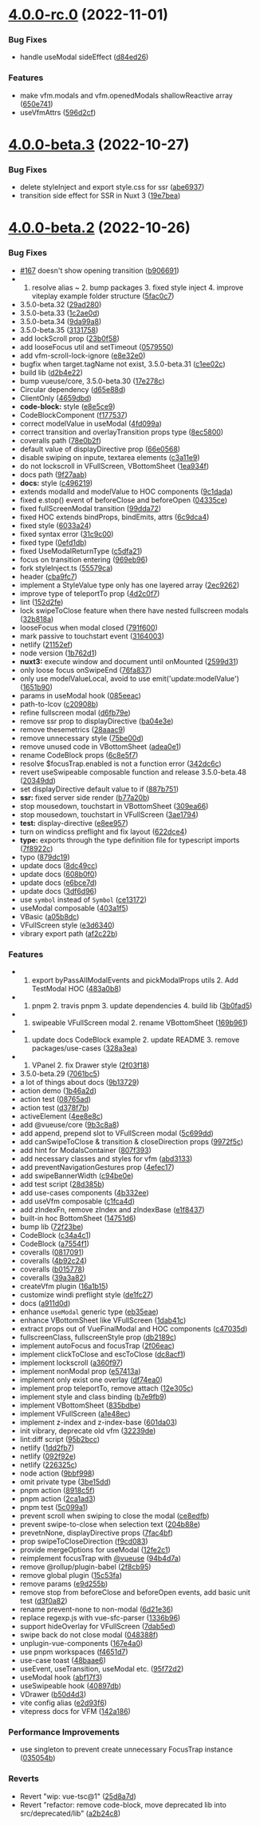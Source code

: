 

# [4.0.0-rc.0](https://github.com/vue-final/vue-final-modal/compare/v4.0.0-beta.3...v4.0.0-rc.0) (2022-11-01)


### Bug Fixes

* handle useModal sideEffect ([d84ed26](https://github.com/vue-final/vue-final-modal/commit/d84ed268f6ce6d671f6cf5a2104eb6b9e8b7222f))


### Features

* make vfm.modals and vfm.openedModals shallowReactive array ([650e741](https://github.com/vue-final/vue-final-modal/commit/650e74108247df81542ee8d464daec9b69f1d9ee))
* useVfmAttrs ([596d2cf](https://github.com/vue-final/vue-final-modal/commit/596d2cffc5962ca94ecd6799c030bc249f36c883))

# [4.0.0-beta.3](https://github.com/vue-final/vue-final-modal/compare/v4.0.0-beta.2...v4.0.0-beta.3) (2022-10-27)


### Bug Fixes

* delete styleInject and export style.css for ssr ([abe6937](https://github.com/vue-final/vue-final-modal/commit/abe6937b973ad6b05872a5d49df94c8a8a77b233))
* transition side effect for SSR in Nuxt 3 ([19e7bea](https://github.com/vue-final/vue-final-modal/commit/19e7bea235829f7ebe10d2de0d5b993806377bfa))

# [4.0.0-beta.2](https://github.com/vue-final/vue-final-modal/compare/v3.4.4...v4.0.0-beta.2) (2022-10-26)


### Bug Fixes

* [#167](https://github.com/vue-final/vue-final-modal/issues/167) doesn't show opening transition ([b906691](https://github.com/vue-final/vue-final-modal/commit/b906691a364aa6c1057e53b117c6fd1e0b20d96b))
* 1. resolve alias ~ 2. bump packages 3. fixed style inject 4. improve viteplay example folder structure ([5fac0c7](https://github.com/vue-final/vue-final-modal/commit/5fac0c7ad0ca9d8df93f9fdebc7d2b67c06a18fa))
* 3.5.0-beta.32 ([29ad280](https://github.com/vue-final/vue-final-modal/commit/29ad280c9f7478e71b78d42c61664b143908a579))
* 3.5.0-beta.33 ([1c2ae0d](https://github.com/vue-final/vue-final-modal/commit/1c2ae0df721cbc905b6945094a9dfba55a6e0a74))
* 3.5.0-beta.34 ([9da99a8](https://github.com/vue-final/vue-final-modal/commit/9da99a8f6ddc20a6a30faaae5a3d6c481b580046))
* 3.5.0-beta.35 ([3131758](https://github.com/vue-final/vue-final-modal/commit/313175869d8da072b64df93c58a2e41c31a43295))
* add lockScroll prop ([23b0f58](https://github.com/vue-final/vue-final-modal/commit/23b0f584dd9535110687e10029f6eb5ccc77cc41))
* add looseFocus util and setTimeout ([0579550](https://github.com/vue-final/vue-final-modal/commit/05795500bfbabc2b70285365fe19b495e40c32d2))
* add vfm-scroll-lock-ignore ([e8e32e0](https://github.com/vue-final/vue-final-modal/commit/e8e32e0330b38287d36e2253e34848151638586b))
* bugfix when target.tagName not exist, 3.5.0-beta.31 ([c1ee02c](https://github.com/vue-final/vue-final-modal/commit/c1ee02c34138ffe45b1de9c4f04793b487cc0622))
* build lib ([d2b4e22](https://github.com/vue-final/vue-final-modal/commit/d2b4e22e43a5554c62b3a06827ea1b1ee3f7d328))
* bump vueuse/core, 3.5.0-beta.30 ([17e278c](https://github.com/vue-final/vue-final-modal/commit/17e278c12fabd0012ddb097af845348e75f4d4e4))
* Circular dependency ([d65e88d](https://github.com/vue-final/vue-final-modal/commit/d65e88d220ef89e3a50a04f1c9b72e9f6004b6ed))
* ClientOnly ([4659dbd](https://github.com/vue-final/vue-final-modal/commit/4659dbdc647a9bc2a93e7c89cba03f194625067d))
* **code-block:** style ([e8e5ce9](https://github.com/vue-final/vue-final-modal/commit/e8e5ce98c29286ba0e0553a1b34be5824a8262b6))
* CodeBlockComponent ([f177537](https://github.com/vue-final/vue-final-modal/commit/f1775374531f58a836b9293231c64d2ac6eaa8db))
* correct modelValue in useModal ([4fd099a](https://github.com/vue-final/vue-final-modal/commit/4fd099ab3e1c3a13449ed7435804243ef6e859f1))
* correct transition and overlayTransition props type ([8ec5800](https://github.com/vue-final/vue-final-modal/commit/8ec5800e1d1b3275406e9769678dd0c6f3ad4c5d))
* coveralls path ([78e0b2f](https://github.com/vue-final/vue-final-modal/commit/78e0b2f82b9a82ba3717966932814889053e6465))
* default value of displayDirective prop ([66e0568](https://github.com/vue-final/vue-final-modal/commit/66e05685a338d6e880e29370f1c41d82b00a14d2))
* disable swiping on inpute, textarea elements ([c3a11e9](https://github.com/vue-final/vue-final-modal/commit/c3a11e9e919308ee9c0a3b1d5022b78461a45166))
* do not lockscroll in VFullScreen, VBottomSheet ([1ea934f](https://github.com/vue-final/vue-final-modal/commit/1ea934fdefb9368ffdc41c858cd7859d63e79de2))
* docs path ([9f27aab](https://github.com/vue-final/vue-final-modal/commit/9f27aab089b789fb04482ee799881a0b3cf54346))
* **docs:** style ([c496219](https://github.com/vue-final/vue-final-modal/commit/c496219b0e7af4e539e0393ee01889a33068a715))
* extends modalId and modelValue to HOC components ([9c1dada](https://github.com/vue-final/vue-final-modal/commit/9c1dada9210baaa96894d4f5e83df9da15c4c633))
* fixed e.stop() event of beforeClose and beforeOpen ([04335ce](https://github.com/vue-final/vue-final-modal/commit/04335cee4cf14fb428bfcdca8fbfb469149483e4))
* fixed fullScreenModal transition ([99dda72](https://github.com/vue-final/vue-final-modal/commit/99dda72fe23a9df7810a5bc42ccab69ff205901a))
* fixed HOC extends bindProps, bindEmits, attrs ([6c9dca4](https://github.com/vue-final/vue-final-modal/commit/6c9dca415c49c4c0d89693d53c12a9336270f11f))
* fixed style ([6033a24](https://github.com/vue-final/vue-final-modal/commit/6033a248519a343b95f3e0228aa475a60a82138f))
* fixed syntax error ([31c9c00](https://github.com/vue-final/vue-final-modal/commit/31c9c00a6484a16cbcecd28a06713c14e851180b))
* fixed type ([0efd1db](https://github.com/vue-final/vue-final-modal/commit/0efd1dbd0a94701f5808ba7a3cfe22c538590072))
* fixed UseModalReturnType ([c5dfa21](https://github.com/vue-final/vue-final-modal/commit/c5dfa21f4e7fd0cb1a067e0f144fe2ecc2038553))
* focus on transition entering ([969eb96](https://github.com/vue-final/vue-final-modal/commit/969eb96815e513255391880c7c98556f935765b2))
* fork styleInject.ts ([55579ca](https://github.com/vue-final/vue-final-modal/commit/55579ca6ea5d864ecc5a06ef90d03d2de50cd3a0))
* header ([cba9fc7](https://github.com/vue-final/vue-final-modal/commit/cba9fc756c64db4523932e77f132420357b24d99))
* implement a StyleValue type only has one layered array ([2ec9262](https://github.com/vue-final/vue-final-modal/commit/2ec926281cc3e846661b9b4b1b4c876d9bce0685))
* improve type of teleportTo prop ([4d2c0f7](https://github.com/vue-final/vue-final-modal/commit/4d2c0f7277b02c1504a9c7ed12368e6e989eb391))
* lint ([152d2fe](https://github.com/vue-final/vue-final-modal/commit/152d2fe7cf0e3e8f34dac9e9649ecfb3a7a4e2c8))
* lock swipeToClose feature when there have nested fullscreen modals ([32b818a](https://github.com/vue-final/vue-final-modal/commit/32b818aa037ca7cfeb99fa97b94c50de1b18e1a3))
* looseFocus when modal closed ([791f600](https://github.com/vue-final/vue-final-modal/commit/791f600d608d6e5b48c79c26f7164dc27538701b))
* mark passive to touchstart event ([3164003](https://github.com/vue-final/vue-final-modal/commit/31640037046057a39eb073b38ed03d1e5a6e3732))
* netlify ([21152ef](https://github.com/vue-final/vue-final-modal/commit/21152efea349fd2bdb48004ea751192bec838439))
* node version ([1b762d1](https://github.com/vue-final/vue-final-modal/commit/1b762d1efd2b6396077e3c6fb244f8b210971d9c))
* **nuxt3:** execute window and document until onMounted ([2599d31](https://github.com/vue-final/vue-final-modal/commit/2599d31f451c272cd27d50507793db8bf795829e))
* only loose focus onSwipeEnd ([76fa837](https://github.com/vue-final/vue-final-modal/commit/76fa8379c15f88fa0d69a10062cad4df2366e1bf))
* only use modelValueLocal, avoid to use emit('update:modelValue') ([1651b90](https://github.com/vue-final/vue-final-modal/commit/1651b90a2c573bbddebc1ab13a84c6c03dab4c1b))
* params in useModal hook ([085eeac](https://github.com/vue-final/vue-final-modal/commit/085eeacb687d8e576aff7e369a18fed878469690))
* path-to-lcov ([c20908b](https://github.com/vue-final/vue-final-modal/commit/c20908b9a850b3b4a2acdd9d71f71ded832b435b))
* refine fullscreen modal ([d6fb79e](https://github.com/vue-final/vue-final-modal/commit/d6fb79e11bd43bba8af06b81a1fb1a12a68bd28a))
* remove ssr prop to displayDirective ([ba04e3e](https://github.com/vue-final/vue-final-modal/commit/ba04e3e7301b1fedec3a246e3e28c7f22a368e4b))
* remove thesemetrics ([28aaac9](https://github.com/vue-final/vue-final-modal/commit/28aaac9a3ec3584ecd11630238956cd35a8e992e))
* remove unnecessary style ([75be00d](https://github.com/vue-final/vue-final-modal/commit/75be00d9f82a220f355d23e2c99dcb269f223159))
* remove unused code in VBottomSheet ([adea0e1](https://github.com/vue-final/vue-final-modal/commit/adea0e1c0823b1203d3dd8ea0edf65090085a46a))
* rename CodeBlock props ([6c8e5f7](https://github.com/vue-final/vue-final-modal/commit/6c8e5f7fd4bff44fdac56be2439e7e2beab064f5))
* resolve $focusTrap.enabled is not a function error ([342dc6c](https://github.com/vue-final/vue-final-modal/commit/342dc6c548dc1b283d40055ed64a6367a001ea69))
* revert useSwipeable composable function and release 3.5.0-beta.48 ([20349dd](https://github.com/vue-final/vue-final-modal/commit/20349ddf198d7c1602b9db3854239f93de716bce))
* set displayDirective default value to if ([887b751](https://github.com/vue-final/vue-final-modal/commit/887b751dff168f562f6034514e9b52c161100cf6))
* **ssr:** fixed server side render ([b77a20b](https://github.com/vue-final/vue-final-modal/commit/b77a20b4e5f98012621038fe74df61a3fe9757ac))
* stop mousedown, touchstart in VBottomSheet ([309ea66](https://github.com/vue-final/vue-final-modal/commit/309ea66b4b9a67e048e98697af0ab5ba9a5163bb))
* stop mousedown, touchstart in VFullScreen ([3ae1794](https://github.com/vue-final/vue-final-modal/commit/3ae1794d3beb664eb46386d50890f7ddad75e230))
* **test:** display-directive ([e8ee957](https://github.com/vue-final/vue-final-modal/commit/e8ee957acc35f5938648d6ffbc4113b5bc29d0b1))
* turn on windicss preflight and fix layout ([622dce4](https://github.com/vue-final/vue-final-modal/commit/622dce458d1ae2dd2e70a5115ea468abf3da14a4))
* **type:** exports  through the type definition file for typescript imports ([7f8922c](https://github.com/vue-final/vue-final-modal/commit/7f8922cec6ecf7006ece242c11d87ae3bd8b8d93))
* typo ([879dc19](https://github.com/vue-final/vue-final-modal/commit/879dc19ed84c3cfa385dd09efd6a7c78efa976bd))
* update docs ([8dc49cc](https://github.com/vue-final/vue-final-modal/commit/8dc49cca1a725337b9f2ccc2271ae43699e2ca65))
* update docs ([608b0f0](https://github.com/vue-final/vue-final-modal/commit/608b0f06f91f614601f71a1afee94c5cd50450c9))
* update docs ([e6bce7d](https://github.com/vue-final/vue-final-modal/commit/e6bce7d3c25c7f30afe6bad90818d625f5ce00bd))
* update docs ([3df6d96](https://github.com/vue-final/vue-final-modal/commit/3df6d96bdbd17cd9213d4a7c0e25b323f53d6637))
* use `symbol` instead of `Symbol` ([ce13172](https://github.com/vue-final/vue-final-modal/commit/ce1317222f7c187a8610a8e64811cf605b5a5774))
* useModal composable ([403a1f5](https://github.com/vue-final/vue-final-modal/commit/403a1f5478c84a3ae16a554d96bda8b5c3cd6f09))
* VBasic ([a05b8dc](https://github.com/vue-final/vue-final-modal/commit/a05b8dcf58cd445739b4c42ee272e93fd9102578))
* VFullScreen style ([e3d6340](https://github.com/vue-final/vue-final-modal/commit/e3d63400431e22001d702ca3283a16adbaf22c7f))
* vibrary export path ([af2c22b](https://github.com/vue-final/vue-final-modal/commit/af2c22b5d87c19ffc2cedf4c44a6901bf1eb8d7d))


### Features

* 1. export byPassAllModalEvents and pickModalProps utils 2. Add TestModal HOC ([483a0b8](https://github.com/vue-final/vue-final-modal/commit/483a0b88dbd337b64a735b807dd8b41345b40483))
* 1. pnpm 2. travis pnpm 3. update dependencies 4. build lib ([3b0fad5](https://github.com/vue-final/vue-final-modal/commit/3b0fad5b3d1ded3982b97a83da053fd6ccb73119))
* 1. swipeable VFullScreen modal 2. rename VBottomSheet ([169b961](https://github.com/vue-final/vue-final-modal/commit/169b9613c72429b51a1627ef935ec238e62a6a4e))
* 1. update docs CodeBlock example 2. update README 3. remove packages/use-cases ([328a3ea](https://github.com/vue-final/vue-final-modal/commit/328a3ea5bc262c359475291725c9b41eea09ddc9))
* 1. VPanel 2. fix Drawer style ([2f03f18](https://github.com/vue-final/vue-final-modal/commit/2f03f18b4c4c6d9f44594b4bb366dbf3fbe574cc))
* 3.5.0-beta.29 ([7061bc5](https://github.com/vue-final/vue-final-modal/commit/7061bc5c865ba86a1f35917ec327a1bbe2292fb3))
* a lot of things about docs ([9b13729](https://github.com/vue-final/vue-final-modal/commit/9b13729e1db15ced46c12458a0c3bb4337affd0a))
* action demo ([1b46a2d](https://github.com/vue-final/vue-final-modal/commit/1b46a2ddaf6426afaa519f9776af00cfd73a745a))
* action test ([08765ad](https://github.com/vue-final/vue-final-modal/commit/08765add486687f3ae44a27b6e50b631065f7b3e))
* action test ([d378f7b](https://github.com/vue-final/vue-final-modal/commit/d378f7b39bc15b741b45b14ffc8759ec6c2494a4))
* activeElement ([4ee8e8c](https://github.com/vue-final/vue-final-modal/commit/4ee8e8cad92b320ca1481e9eaac1349fee20ef52))
* add @vueuse/core ([9b3c8a8](https://github.com/vue-final/vue-final-modal/commit/9b3c8a859cfbf03c96d62ebcbabf8998b09b58ae))
* add append, prepend slot to VFullScreen modal ([5c699dd](https://github.com/vue-final/vue-final-modal/commit/5c699dd0f5c6cff1b29e1679b0aef2fc30ce324c))
* add canSwipeToClose & transition & closeDirection props ([9972f5c](https://github.com/vue-final/vue-final-modal/commit/9972f5cf01d9cc85b589d4614fcdc60917678645))
* add hint for ModalsContainer ([807f393](https://github.com/vue-final/vue-final-modal/commit/807f393fc84dba96b9ddc28ea7b0584bf239f0c7))
* add necessary classes and styles for vfm ([abd3133](https://github.com/vue-final/vue-final-modal/commit/abd31331852c6cce063b0edfbcd410d4dbc97885))
* add preventNavigationGestures prop ([4efec17](https://github.com/vue-final/vue-final-modal/commit/4efec17431962c7683a7563988263f49e964d705))
* add swipeBannerWidth ([c94be0e](https://github.com/vue-final/vue-final-modal/commit/c94be0e7e027c56ae47e370df055e053dc49267f))
* add test script ([28d385b](https://github.com/vue-final/vue-final-modal/commit/28d385bbc4622e3d76ecbad504d077a6cf413c79))
* add use-cases components ([4b332ee](https://github.com/vue-final/vue-final-modal/commit/4b332eee5f366d1319eafe31423125d8518a1f61))
* add useVfm composable ([c1fca4d](https://github.com/vue-final/vue-final-modal/commit/c1fca4dcb4da6dfa758b2301c9a729ce90f81451))
* add zIndexFn, remove zIndex and zIndexBase ([e1f8437](https://github.com/vue-final/vue-final-modal/commit/e1f84377dad3bc835ba5c88bac63b3ab76724f42))
* built-in hoc BottomSheet ([14751d6](https://github.com/vue-final/vue-final-modal/commit/14751d6972900afd948840a73fbaafb39581a28e))
* bump lib ([72f23be](https://github.com/vue-final/vue-final-modal/commit/72f23be5d7591c98369cc4f26724d81e229b2fc7))
* CodeBlock ([c34a4c1](https://github.com/vue-final/vue-final-modal/commit/c34a4c1b6df57c3fe4195c16f5b630c914ca7c08))
* CodeBlock ([a7554f1](https://github.com/vue-final/vue-final-modal/commit/a7554f165ff2bb8b037807c09dccd3eb38ac9439))
* coveralls ([0817091](https://github.com/vue-final/vue-final-modal/commit/0817091536734a86d4d0268e6e5ff18db550dd2b))
* coveralls ([4b92c24](https://github.com/vue-final/vue-final-modal/commit/4b92c241cc807203241a3a7a323954e6a853cec1))
* coveralls ([b015778](https://github.com/vue-final/vue-final-modal/commit/b015778167fa819545a6e1d754a43c01795463e6))
* coveralls ([39a3a82](https://github.com/vue-final/vue-final-modal/commit/39a3a8207e00c7e84eafdbfdb3faf9a8c81fd98b))
* createVfm plugin ([16a1b15](https://github.com/vue-final/vue-final-modal/commit/16a1b15bd6e27430b07582982c1fa15585686026))
* customize windi preflight style ([de1fc27](https://github.com/vue-final/vue-final-modal/commit/de1fc27e514d07e628bad3427051999ec5ea1053))
* docs ([a911d0d](https://github.com/vue-final/vue-final-modal/commit/a911d0d079c98da098e6fc60d37a4bfbe4a02d21))
* enhance `useModal` generic type ([eb35eae](https://github.com/vue-final/vue-final-modal/commit/eb35eaea8c53545b3d8d3c333b8361f8883790be))
* enhance VBottomSheet like VFullScreen ([1dab41c](https://github.com/vue-final/vue-final-modal/commit/1dab41c0030ec324d1c1c8c2552b669abce0244d))
* extract props out of VueFinalModal and HOC components ([c47035d](https://github.com/vue-final/vue-final-modal/commit/c47035d6c108a360aa6c3e877fe853b2bd7add1b))
* fullscreenClass, fullscreenStyle prop ([db2189c](https://github.com/vue-final/vue-final-modal/commit/db2189c7003538946191e52819fb2b2248e9067a))
* implement autoFocus and focusTrap ([2f06eac](https://github.com/vue-final/vue-final-modal/commit/2f06eac7ebccd8bd8b9d38ef0f969ea1902c63a0))
* implement clickToClose and escToClose ([dc8acf1](https://github.com/vue-final/vue-final-modal/commit/dc8acf1a2303f7c75d70d257073a00c8bd5d3de9))
* implement lockscroll ([a360f97](https://github.com/vue-final/vue-final-modal/commit/a360f97767441499daaa0b8aac8a5833710ec0ef))
* implement nonModal prop ([e57413a](https://github.com/vue-final/vue-final-modal/commit/e57413a837fdf6ebb83bb0c2846088f342c90d77))
* implement only exist one overlay ([df74ea0](https://github.com/vue-final/vue-final-modal/commit/df74ea08abe306fdd01cfaaf1fccd7726a53102a))
* implement prop teleportTo, remove attach ([12e305c](https://github.com/vue-final/vue-final-modal/commit/12e305c055e49ad503f0dcc6a5e5e27b85c1059a))
* implement style and class binding ([b7e9fb9](https://github.com/vue-final/vue-final-modal/commit/b7e9fb96a50123a53e89b6ec93ce7b7d17923c2b))
* implement VBottomSheet ([835bdbe](https://github.com/vue-final/vue-final-modal/commit/835bdbe97b01879bb14b9cdcd45071a75659bbf8))
* implement VFullScreen ([a1e48ec](https://github.com/vue-final/vue-final-modal/commit/a1e48ec9e5d077979db63b6078627521de3cc3e6))
* implement z-index and z-index-base ([601da03](https://github.com/vue-final/vue-final-modal/commit/601da033de726b0bb2fa8cd265edaf51ed50afc7))
* init vibrary, deprecate old vfm ([32239de](https://github.com/vue-final/vue-final-modal/commit/32239de34d776cbc903afe444fd091c6b0b67a0d))
* lint:diff script ([95b2bcc](https://github.com/vue-final/vue-final-modal/commit/95b2bcc6b64c93740f6a5c22a355e83b23b00fc9))
* netlify ([1dd2fb7](https://github.com/vue-final/vue-final-modal/commit/1dd2fb76a3d85349b38903b9524d1399a582bdd7))
* netlify ([092f92e](https://github.com/vue-final/vue-final-modal/commit/092f92e64e8d57baf6fef86b2079c532bfa9b41e))
* netlify ([226325c](https://github.com/vue-final/vue-final-modal/commit/226325c82f43615b2b9702e76d4fdf98bb3c84cf))
* node action ([9bbf998](https://github.com/vue-final/vue-final-modal/commit/9bbf99896e177bfdfe280dbecc37436e372581ca))
* omit private type ([3be15dd](https://github.com/vue-final/vue-final-modal/commit/3be15dd4871820f4d5d747a824131c02f36396eb))
* pnpm action ([8918c5f](https://github.com/vue-final/vue-final-modal/commit/8918c5f4f881fcb33bb6a6382f8b632dffa09e72))
* pnpm action ([2ca1ad3](https://github.com/vue-final/vue-final-modal/commit/2ca1ad3b31b31ccc4364569fb0863f58a081e033))
* pnpm test ([5c099a1](https://github.com/vue-final/vue-final-modal/commit/5c099a1942ac9c8515cd017ab03044daa1d7bc82))
* prevent scroll when swiping to close the modal ([ce8edfb](https://github.com/vue-final/vue-final-modal/commit/ce8edfb385e8299a216975e8bce17549f4a6dbdf))
* prevent swipe-to-close when selection text ([204b88e](https://github.com/vue-final/vue-final-modal/commit/204b88e0e549c6dea802f61fb264785424bf3ca3))
* prevetnNone, displayDirective props ([7fac4bf](https://github.com/vue-final/vue-final-modal/commit/7fac4bf28648747779714391e0f7ce7cd40ce0f9))
* prop swipeToCloseDirection ([f9cd083](https://github.com/vue-final/vue-final-modal/commit/f9cd083accc29efb54f732bc88bb94b59bb97244))
* provide mergeOptions for useModal ([12fe2c1](https://github.com/vue-final/vue-final-modal/commit/12fe2c102782db08a752e0717cb90923b2a7e69f))
* reimplement focusTrap with [@vueuse](https://github.com/vueuse) ([94b4d7a](https://github.com/vue-final/vue-final-modal/commit/94b4d7a1e90c017757d810f6f8b1cde87c9d62dc))
* remove @rollup/plugin-babel ([2f8cb95](https://github.com/vue-final/vue-final-modal/commit/2f8cb9518e88ebaa900f3a324f52cc485537c1bc))
* remove global plugin ([15c53fa](https://github.com/vue-final/vue-final-modal/commit/15c53fa78fbeb39593d806c00c448dc4f56b30a2))
* remove params ([e9d255b](https://github.com/vue-final/vue-final-modal/commit/e9d255ba815efc9887645de68ea484f59e4e46c4))
* remove stop from beforeClose and beforeOpen events, add basic unit test ([d3f0a82](https://github.com/vue-final/vue-final-modal/commit/d3f0a822e5968bc50424a44dbddd5cf20b457219))
* rename prevent-none to non-modal ([6d21e36](https://github.com/vue-final/vue-final-modal/commit/6d21e36840f08cd669078f4ad81da7fce727ed0a))
* replace regexp.js with vue-sfc-parser ([1336b96](https://github.com/vue-final/vue-final-modal/commit/1336b965338356638b7bf7ee927a9ae40690f8ee))
* support hideOverlay for VFullScreen ([7dab5ed](https://github.com/vue-final/vue-final-modal/commit/7dab5ed90ad81157f607f008f76c4ea0081d51f1))
* swipe back do not close modal ([048388f](https://github.com/vue-final/vue-final-modal/commit/048388f1772115e443ffff2e3e3f0f554d62b1bf))
* unplugin-vue-components ([167e4a0](https://github.com/vue-final/vue-final-modal/commit/167e4a0d5d4e93d2cf47817fa0e2beb416267404))
* use pnpm workspaces ([f4651d7](https://github.com/vue-final/vue-final-modal/commit/f4651d7656eb1b5ae9b2dd9187e3fe1c858ce5dc))
* use-case toast ([48baae6](https://github.com/vue-final/vue-final-modal/commit/48baae61d183dd7c38ae302ab338cd295cb371ff))
* useEvent, useTransition, useModal etc. ([95f72d2](https://github.com/vue-final/vue-final-modal/commit/95f72d261c5b678b85918f08aab93ebe529f71e7))
* useModal hook ([abf17f3](https://github.com/vue-final/vue-final-modal/commit/abf17f3b189d79642a9e14ffc5cbae87170bd041))
* useSwipeable hook ([40897db](https://github.com/vue-final/vue-final-modal/commit/40897dbd5378d273727549731a614e54ce26a762))
* VDrawer ([b50d4d3](https://github.com/vue-final/vue-final-modal/commit/b50d4d3822a05d30c7609e87857f45d95968c44a))
* vite config alias ([e2d93f6](https://github.com/vue-final/vue-final-modal/commit/e2d93f6f121a02db7efd887f804684259583a707))
* vitepress docs for VFM ([142a186](https://github.com/vue-final/vue-final-modal/commit/142a186d81d1f6c36b8efb6b9c1723e18c6bca76))


### Performance Improvements

* use singleton to prevent create unnecessary FocusTrap instance ([035054b](https://github.com/vue-final/vue-final-modal/commit/035054be1cec310a578d3c4f03d72acf9f67e64c))


### Reverts

* Revert "wip: vue-tsc@1" ([25d8a7d](https://github.com/vue-final/vue-final-modal/commit/25d8a7dd441d390cf0572e8b5e0c8ef06b683742))
* Revert "refactor: remove code-block, move deprecated lib into src/deprecated/lib" ([a2b24c8](https://github.com/vue-final/vue-final-modal/commit/a2b24c8012fe66b6c9115bc371a2492f0a9b7e07))